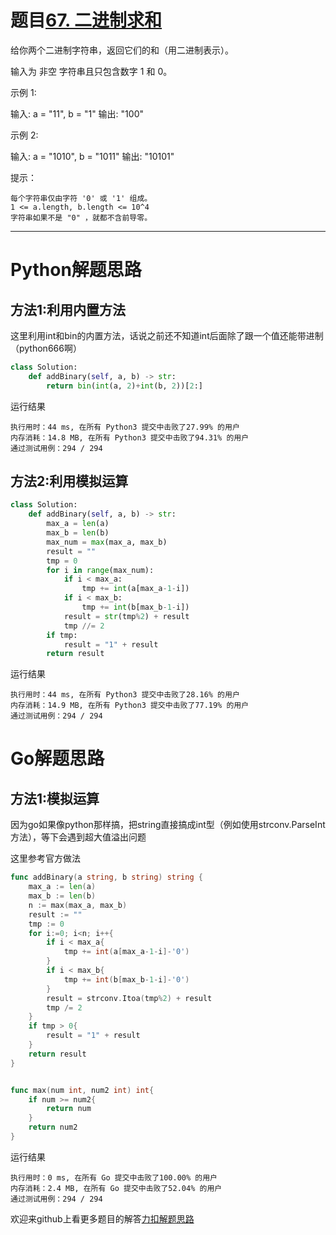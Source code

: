 # 题目[67. 二进制求和](https://leetcode-cn.com/problems/add-binary/)

给你两个二进制字符串，返回它们的和（用二进制表示）。

输入为 非空 字符串且只包含数字 1 和 0。

 

示例 1:

输入: a = "11", b = "1"
输出: "100"

示例 2:

输入: a = "1010", b = "1011"
输出: "10101"

 

提示：

    每个字符串仅由字符 '0' 或 '1' 组成。
    1 <= a.length, b.length <= 10^4
    字符串如果不是 "0" ，就都不含前导零。

*****

# Python解题思路

## 方法1:利用内置方法

这里利用int和bin的内置方法，话说之前还不知道int后面除了跟一个值还能带进制（python666啊）

```python
class Solution:
    def addBinary(self, a, b) -> str:
        return bin(int(a, 2)+int(b, 2))[2:]
```

运行结果

```shell
执行用时：44 ms, 在所有 Python3 提交中击败了27.99% 的用户
内存消耗：14.8 MB, 在所有 Python3 提交中击败了94.31% 的用户
通过测试用例：294 / 294
```

## 方法2:利用模拟运算

```python
class Solution:
    def addBinary(self, a, b) -> str:
        max_a = len(a)
        max_b = len(b)
        max_num = max(max_a, max_b)
        result = ""
        tmp = 0
        for i in range(max_num):
            if i < max_a:
                tmp += int(a[max_a-1-i])
            if i < max_b:
                tmp += int(b[max_b-1-i])
            result = str(tmp%2) + result
            tmp //= 2
        if tmp:
            result = "1" + result
        return result
```

运行结果

```shell
执行用时：44 ms, 在所有 Python3 提交中击败了28.16% 的用户
内存消耗：14.9 MB, 在所有 Python3 提交中击败了77.19% 的用户
通过测试用例：294 / 294
```



# Go解题思路

## 方法1:模拟运算

因为go如果像python那样搞，把string直接搞成int型（例如使用strconv.ParseInt方法），等下会遇到超大值溢出问题

这里参考官方做法

```go
func addBinary(a string, b string) string {
    max_a := len(a)
    max_b := len(b)
    n := max(max_a, max_b)
    result := ""
    tmp := 0
    for i:=0; i<n; i++{
        if i < max_a{
            tmp += int(a[max_a-1-i]-'0')
        }
        if i < max_b{
            tmp += int(b[max_b-1-i]-'0')
        }
        result = strconv.Itoa(tmp%2) + result
        tmp /= 2
    }
    if tmp > 0{
        result = "1" + result
    }
    return result
}


func max(num int, num2 int) int{
    if num >= num2{
        return num
    }
    return num2
}
```

运行结果

```shell
执行用时：0 ms, 在所有 Go 提交中击败了100.00% 的用户
内存消耗：2.4 MB, 在所有 Go 提交中击败了52.04% 的用户
通过测试用例：294 / 294
```





欢迎来github上看更多题目的解答[力扣解题思路](https://github.com/WRAllen/LeetCode)

  


